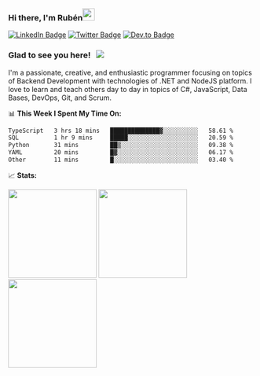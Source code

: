 ### Hi there, I'm Rubén<img src="https://media.giphy.com/media/hvRJCLFzcasrR4ia7z/giphy.gif" width="25px">

[![LinkedIn Badge](https://img.shields.io/badge/-LinkedIn-0e76a8?style=flat-square&logo=Linkedin&logoColor=white)](https://linkedin.com/in/resparzasoto)
[![Twitter Badge](https://img.shields.io/badge/-Twitter-00acee?style=flat-square&logo=Twitter&logoColor=white)](https://twitter.com/resparzasoto)
[![Dev.to Badge](https://img.shields.io/badge/-DEV-0A0A0A?style=flat-square&logo=dev.to&logoColor=white)](https://dev.to/resparzasoto)

### Glad to see you here! &nbsp; ![](https://visitor-badge.glitch.me/badge?page_id=resparzasoto.resparzasoto)

I'm a passionate, creative, and enthusiastic programmer focusing on topics of Backend Development with technologies of .NET and NodeJS platform. I love to learn and teach others day to day in topics of C#, JavaScript, Data Bases, DevOps, Git, and Scrum.

📊 **This Week I Spent My Time On:**
<!--START_SECTION:waka-->

```txt
TypeScript   3 hrs 18 mins   ██████████████▓░░░░░░░░░░   58.61 %
SQL          1 hr 9 mins     █████░░░░░░░░░░░░░░░░░░░░   20.59 %
Python       31 mins         ██▒░░░░░░░░░░░░░░░░░░░░░░   09.38 %
YAML         20 mins         █▓░░░░░░░░░░░░░░░░░░░░░░░   06.17 %
Other        11 mins         █░░░░░░░░░░░░░░░░░░░░░░░░   03.40 %
```

<!--END_SECTION:waka-->

📈 **Stats:**

<p>
  <img height="180em" src="https://github-readme-stats.vercel.app/api?username=resparzasoto&show_icons=true&hide_border=true&count_private=true&include_all_commits=true" />
  <img height="180em" src="https://github-readme-stats.vercel.app/api/top-langs/?username=resparzasoto&show_icons=true&hide_border=true&layout=compact"/>
  <img height="180em" src="https://github-readme-stats.vercel.app/api/wakatime?username=resparzasoto&hide_border=true&layout=compact"/>
</p>
